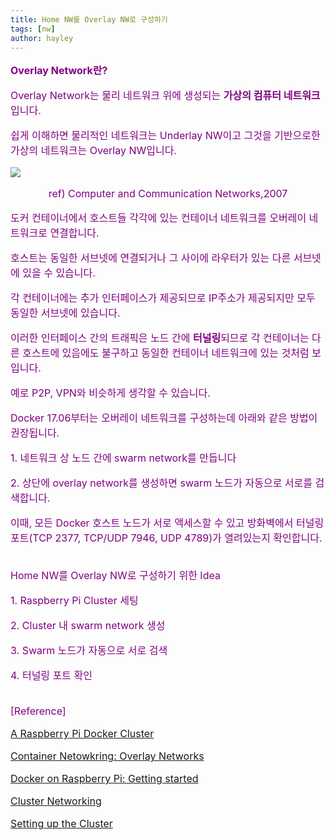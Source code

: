 ```yaml
---
title: Home NW를 Overlay NW로 구성하기
tags: [nw]
author: hayley
---
```

<html>
    <body>
    <font size="3" color="purple"><p><b>Overlay Network란?</b>
    <p>Overlay Network는 물리 네트워크 위에 생성되는 <b>가상의 컴퓨터 네트워크</b>입니다. 
    <p>쉽게 이해하면 물리적인 네트워크는 Underlay NW이고 그것을 기반으로한 가상의 네트워크는 Overlay NW입니다.
    <p class="aligncenter">
      <img src="https://flylib.com/books/2/959/1/html/2/images/mir16f11.jpg">
    </p>  
    <center>ref) Computer and Communication Networks,2007</center>
    <p>
    <p>  
    도커 컨테이너에서 호스트들 각각에 있는 컨테이너 네트워크를 오버레이 네트워크로 연결합니다.
      <p>호스트는 동일한 서브넷에 연결되거나 그 사이에 라우터가 있는 다른 서브넷에 있을 수 있습니다.</p> 
    <p>각 컨테이너에는 추가 인터페이스가 제공되므로 IP주소가 제공되지만 모두 동일한 서브넷에 있습니다. </p>
    <p>이러한 인터페이스 간의 트래픽은 노드 간에 <b>터널링</b>되므로 각 컨테이너는 다른 호스트에 있음에도 불구하고 동일한 컨테이너 네트워크에 있는 것처럼 보입니다. </p>
    <p>예로 P2P, VPN와 비슷하게 생각할 수 있습니다. </p>
    <p>  
    <p>  
    <p>Docker 17.06부터는 오버레이 네트워크를 구성하는데 아래와 같은 방법이 권장됩니다.
    <p>  1. 네트워크 상 노드 간에 swarm network를 만듭니다
    <p>  2. 상단에 overlay network를 생성하면 swarm 노드가 자동으로 서로를 검색합니다.
    <p>     이때, 모든 Docker 호스트 노드가 서로 액세스할 수 있고 방화벽에서 터널링 포트(TCP 2377, TCP/UDP 7946, UDP 4789)가 열려있는지 확인합니다.
    <br><br>
    <p>Home NW를 Overlay NW로 구성하기 위한 Idea
    <p>1. Raspberry Pi Cluster 세팅
    <p>2. Cluster 내 swarm network 생성
    <p>3. Swarm 노드가 자동으로 서로 검색
    <p>4. 터널링 포트 확인
    <br><br>
      <p>[Reference]
      <p><a href="https://archived.informaticslab.co.uk/infrastructure/2015/12/09/raspberry-pi-docker-cluster.html"> A Raspberry Pi Docker Cluster
      <p><a href="https://medium.com/@tukai.anirban/container-networking-overlay-networks-b712d6ddfb67">Container Netowkring: Overlay Networks  
      <p><a href="https://medium.com/@tukai.anirban/docker-on-raspberry-pi-getting-started-c7b403205ecf">Docker on Raspberry Pi: Getting started
      <p><a href="https://kubernetes.io/ko/docs/concepts/cluster-administration/networking/">Cluster Networking
      <p><a href="https://www.youtube.com/watch?v=xNndbfxMCLo">Setting up the Cluster
          
    



